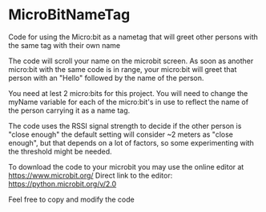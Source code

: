 # MicroBitNameTag
Code for using the Micro:bit as a nametag that will greet other persons with the same tag with their own name

The code will scroll your name on the microbit screen. As soon as another micro:bit with the same code is in range, your micro:bit will greet that person with an "Hello" followed by the name of the person. 

You need at lest 2 micro:bits for this project.
You will need to change the myName variable for each of the micro:bit's in use to reflect the name of the person carrying it as a name tag.

The code uses the RSSI signal strength to decide if the other person is "close enough" the default setting will consider ~2 meters as "close enough", but that depends on a lot of factors, so some experimenting with the threshold might be needed.

To download the code to your microbit you may use the online editor at https://www.microbit.org/
Direct link to the editor: https://python.microbit.org/v/2.0

Feel free to copy and modify the code
